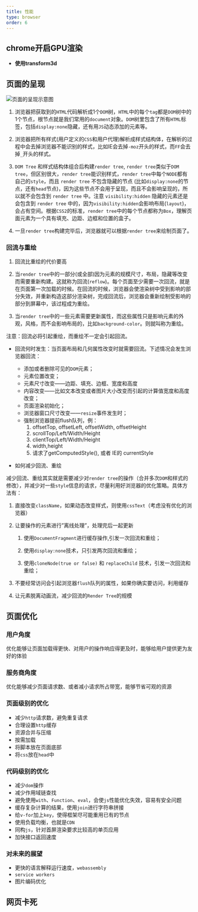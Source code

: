 ```yaml
---
title: 性能
type: browser
order: 6
---
```

## chrome开启GPU渲染
- **使用transform3d**

## 页面的呈现

![页面的呈现示意图](../../images/page-show.jpg)

1. 浏览器把获取到的`HTML`代码解析成1个`DOM`树，`HTML`中的每个`tag`都是`DOM`树中的1个节点，根节点就是我们常用的`document`对象。`DOM`树里包含了所有`HTML`标签，包括`display:none`隐藏，还有用`JS`动态添加的元素等。

1. 浏览器把所有样式(用户定义的`CSS`和用户代理)解析成样式结构体，在解析的过程中会去掉浏览器不能识别的样式，比如IE会去掉`-moz`开头的样式，而`FF`会去掉`_`开头的样式。

1. `DOM Tree` 和样式结构体组合后构建`render tree`, `render tree`类似于`DOM tree`，但区别很大，`render tree`能识别样式，`render tree`中每个`NODE`都有自己的`style`，而且 `render tree` 不包含隐藏的节点 (比如`display:none`的节点，还有`head`节点)，因为这些节点不会用于呈现，而且不会影响呈现的，所以就不会包含到 `render tree` 中。注意 `visibility:hidden` 隐藏的元素还是会包含到 `render tree` 中的，因为`visibility:hidden`会影响布局(`layout`)，会占有空间。根据`CSS2`的标准，`render tree`中的每个节点都称为`Box`，理解页面元素为一个具有填充、边距、边框和位置的盒子。

1. 一旦`render tree`构建完毕后，浏览器就可以根据`render tree`来绘制页面了。

### 回流与重绘

1. 回流比重绘的代价要高

1. 当`render tree`中的一部分(或全部)因为元素的规模尺寸，布局，隐藏等改变而需要重新构建。这就称为回流(`reflow`)。每个页面至少需要一次回流，就是在页面第一次加载的时候。在回流的时候，浏览器会使渲染树中受到影响的部分失效，并重新构造这部分渲染树，完成回流后，浏览器会重新绘制受影响的部分到屏幕中，该过程成为重绘。

1. 当`render tree`中的一些元素需要更新属性，而这些属性只是影响元素的外观，风格，而不会影响布局的，比如`background-color`。则就叫称为重绘。

<p class="tip"> 注意：回流必将引起重绘，而重绘不一定会引起回流。</p>

- 回流何时发生：当页面布局和几何属性改变时就需要回流。下述情况会发生浏览器回流：
    - 添加或者删除可见的`DOM`元素；
    - 元素位置改变；
    - 元素尺寸改变——边距、填充、边框、宽度和高度
    - 内容改变——比如文本改变或者图片大小改变而引起的计算值宽度和高度改变；
    - 页面渲染初始化；
    - 浏览器窗口尺寸改变——`resize`事件发生时；
    - 强制浏览器提前flush队列，例：
        1. offsetTop, offsetLeft, offsetWidth, offsetHeight
        1. scrollTop/Left/Width/Height
        1. clientTop/Left/Width/Height
        1. width,height
        1. 请求了getComputedStyle(), 或者 IE的 currentStyle

- 如何减少回流、重绘

减少回流、重绘其实就是需要减少对`render tree`的操作（合并多次`DOM`和样式的修改），并减少对一些`style`信息的请求，尽量利用好浏览器的优化策略。具体方法有：

1. 直接改变`className`，如果动态改变样式，则使用`cssText`（考虑没有优化的浏览器）

1. 让要操作的元素进行”离线处理”，处理完后一起更新
    1. 使用`DocumentFragment`进行缓存操作,引发一次回流和重绘；

    1. 使用`display:none`技术，只引发两次回流和重绘；

    1. 使用`cloneNode(true or false)` 和 `replaceChild` 技术，引发一次回流和重绘；

1. 不要经常访问会引起浏览器`flush`队列的属性，如果你确实要访问，利用缓存
1. 让元素脱离动画流，减少回流的`Render Tree`的规模

## 页面优化

### 用户角度
优化能够让页面加载得更快、对用户的操作响应得更及时，能够给用户提供更为友好的体验

### 服务商角度
优化能够减少页面请求数、或者减小请求所占带宽，能够节省可观的资源

### 页面级别的优化
- 减少`http`请求数，避免重复请求
- 合理设置`http`缓存
- 资源合并与压缩
- 按需加载
- 将脚本放在页面底部
- 将`css`放在`head`中

### 代码级别的优化
- 减少`dom`操作
- 减少作用域链查找
- 避免使用`with`、`Function`、`eval`，会使`js`性能优化失效，容易有安全问题
- 缓存复杂计算的结果，使用`join`进行字符串拼接
- 给`v-for`加上`key`，使得框架尽可能重用已有的节点
- 使用负载均衡，也就是`CDN`
- 同构`js`，针对首屏渲染要求比较高的单页应用
- 加快接口返回速度

### 对未来的展望
- 更快的语言解释运行速度，`webassembly`
- `service workers`
- 图片编码优化

## 网页卡死

